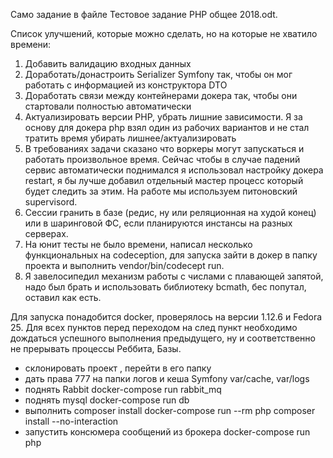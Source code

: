 Само задание в файле Тестовое задание PHP общее 2018.odt.

Список улучшений, которые можно сделать, но на которые не хватило времени:
1) Добавить валидацию входных данных
2) Доработать/донастроить Serializer Symfony так, чтобы он мог работать с информацией из конструктора DTO
3) Доработать связи между контейнерами докера так, чтобы они стартовали полностью автоматически 
4) Актуализировать версии PHP, убрать лишние зависимости. Я за основу для докера php взял один из рабочих вариантов и не стал тратить время убирать лишнее/актуализировать
5) В требованиях задачи сказано что воркеры могут запускаться и работать произвольное время. Сейчас чтобы в случае падений сервис автоматически поднимался я использовал настройку докера restart, я бы лучше добавил отдельный мастер процесс который будет следить за этим. На работе мы используем питоновский supervisord.
6) Сессии гранить в базе (редис, ну или реляционная на худой конец) или в шаринговой ФС, если планируются инстансы на разных серверах.
7) На юнит тесты не было времени, написал несколько функциональных на codeception, для запуска зайти в докер в папку проекта и выполнить vendor/bin/codecept run.
8) Я завелосипедил механизм работы с числами с плавающей запятой, надо был брать и использовать библиотеку bcmath, бес попутал, оставил как есть.

Для запуска понадобится docker, проверялось на версии 1.12.6 и Fedora 25. 
Для всех пунктов перед переходом на след пункт необходимо дождаться успешного выполнения предыдущего, ну и соответственно не прерывать процессы Реббита, Базы.
- склонировать проект , перейти в его папку
- дать права 777 на папки логов и кеша Symfony var/cache, var/logs
- поднять Rabbit 
docker-compose run rabbit_mq
- поднять mysql
docker-compose run db
- выполнить composer install
docker-compose run --rm php composer install --no-interaction
- запустить консюмера сообщений из брокера 
docker-compose run php
